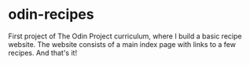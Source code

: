 # odin-recipes

First project of The Odin Project curriculum, where I build a basic recipe website. The website consists of a main index page with links to a few recipes. And that's it!
